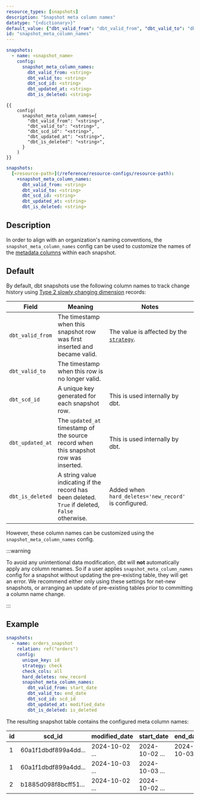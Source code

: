 ```yaml
---
resource_types: [snapshots]
description: "Snapshot meta column names"
datatype: "{<dictionary>}"
default_value: {"dbt_valid_from": "dbt_valid_from", "dbt_valid_to": "dbt_valid_to", "dbt_scd_id": "dbt_scd_id", "dbt_updated_at": "dbt_updated_at"}
id: "snapshot_meta_column_names"
---
```


<VersionCallout version="1.9" />

<File name='snapshots/schema.yml'>

```yaml
snapshots:
  - name: <snapshot_name>
    config:
      snapshot_meta_column_names:
        dbt_valid_from: <string>
        dbt_valid_to: <string>
        dbt_scd_id: <string>
        dbt_updated_at: <string>
        dbt_is_deleted: <string>

```

</File>

<File name='snapshots/<filename>.sql'>

```jinja2
{{
    config(
      snapshot_meta_column_names={
        "dbt_valid_from": "<string>",
        "dbt_valid_to": "<string>",
        "dbt_scd_id": "<string>",
        "dbt_updated_at": "<string>",
        "dbt_is_deleted": "<string>",
      }
    )
}}

```

</File>

<File name='dbt_project.yml'>

```yml
snapshots:
  [<resource-path>](/reference/resource-configs/resource-path):
    +snapshot_meta_column_names:
      dbt_valid_from: <string>
      dbt_valid_to: <string>
      dbt_scd_id: <string>
      dbt_updated_at: <string>
      dbt_is_deleted: <string>
```

</File>

## Description

In order to align with an organization's naming conventions, the `snapshot_meta_column_names` config can be used to customize the names of the [metadata columns](/docs/build/snapshots#snapshot-meta-fields) within each snapshot.

## Default

By default, dbt snapshots use the following column names to track change history using [Type 2 slowly changing dimension](https://en.wikipedia.org/wiki/Slowly_changing_dimension#Type_2:_add_new_row) records:

| Field          | Meaning | Notes |
| -------------- | ------- | ----- |
| `dbt_valid_from` | The timestamp when this snapshot row was first inserted and became valid. | The value is affected by the [`strategy`](/reference/resource-configs/strategy). |
| `dbt_valid_to`   | The timestamp when this row is no longer valid. |  |
| `dbt_scd_id`     | A unique key generated for each snapshot row. | This is used internally by dbt. |
| `dbt_updated_at` | The `updated_at` timestamp of the source record when this snapshot row was inserted. | This is used internally by dbt. |
| `dbt_is_deleted` | A string value indicating if the record has been deleted. `True` if deleted, `False` otherwise. | Added when `hard_deletes='new_record'` is configured. |

However, these column names can be customized using the `snapshot_meta_column_names` config.

:::warning

To avoid any unintentional data modification, dbt will **not** automatically apply any column renames. So if a user applies `snapshot_meta_column_names` config for a snapshot without updating the pre-existing table, they will get an error. We recommend either only using these settings for net-new snapshots, or arranging an update of pre-existing tables prior to committing a column name change.

:::

## Example

<File name='snapshots/schema.yml'>

```yaml
snapshots:
  - name: orders_snapshot
    relation: ref("orders")
    config:
      unique_key: id
      strategy: check
      check_cols: all
      hard_deletes: new_record
      snapshot_meta_column_names:
        dbt_valid_from: start_date
        dbt_valid_to: end_date
        dbt_scd_id: scd_id
        dbt_updated_at: modified_date
        dbt_is_deleted: is_deleted
```

</File>

The resulting snapshot table contains the configured meta column names:

| id | scd_id               |        modified_date |           start_date |             end_date | is_deleted |
| -- | -------------------- | -------------------- | -------------------- | -------------------- | ---------- |
|  1 | 60a1f1dbdf899a4dd... | 2024-10-02 ...       | 2024-10-02 ...       | 2024-10-03 ...       | False      |
|  1 | 60a1f1dbdf899a4dd... | 2024-10-03 ...       | 2024-10-03 ...       |                      | True      |
|  2 | b1885d098f8bcff51... | 2024-10-02 ...       | 2024-10-02 ...       |                      | False     |
